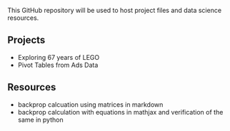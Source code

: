 This GitHub repository will be used to host project files and data science resources.

## Projects

- Exploring 67 years of LEGO
- Pivot Tables from Ads Data

## Resources

- backprop calcuation using matrices in markdown
- backprop calculation with equations in mathjax and verification of the same in python

